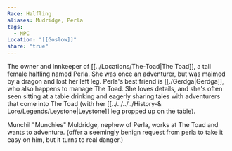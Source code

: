 ```yaml
---
Race: Halfling
aliases: Mudridge, Perla
tags:
  - NPC
Location: "[[Goslow]]"
share: "true"
---
```

The owner and innkeeper of [[../Locations/The-Toad|The Toad]], a tall female halfling named Perla. She was once an adventurer, but was maimed by a dragon and lost her left leg. Perla's best friend is [[./Gerdga|Gerdga]], who also happens to manage The Toad. She loves details, and she's often seen sitting at a table drinking and eagerly sharing tales with adventurers that come into The Toad (with her [[../../../../History-& Lore/Legends/Leystone|Leystone]] leg propped up on the table).

Munchil "Munchies" Muldridge, nephew of Perla, works at The Toad and wants to adventure.
(offer a seemingly benign request from perla to take it easy on him, but it turns to real danger.)